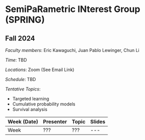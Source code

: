 # SemiPaRametric INterest Group (SPRING)


## Fall 2024

*Faculty members*: Eric Kawaguchi, Juan Pablo Lewinger, Chun Li

*Time*: TBD

*Locations*: Zoom (See Email Link)

*Schedule*: TBD
  
*Tentative Topics*:

- Targeted learning
- Cumulative probability models
- Survival analysis

| Week (Date) | Presenter | Topic |Slides|
|------|-----------|-------|---|
|Week  |???|???|---|

